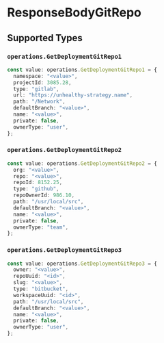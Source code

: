 # ResponseBodyGitRepo


## Supported Types

### `operations.GetDeploymentGitRepo1`

```typescript
const value: operations.GetDeploymentGitRepo1 = {
  namespace: "<value>",
  projectId: 3085.28,
  type: "gitlab",
  url: "https://unhealthy-strategy.name",
  path: "/Network",
  defaultBranch: "<value>",
  name: "<value>",
  private: false,
  ownerType: "user",
};
```

### `operations.GetDeploymentGitRepo2`

```typescript
const value: operations.GetDeploymentGitRepo2 = {
  org: "<value>",
  repo: "<value>",
  repoId: 8152.25,
  type: "github",
  repoOwnerId: 986.10,
  path: "/usr/local/src",
  defaultBranch: "<value>",
  name: "<value>",
  private: false,
  ownerType: "team",
};
```

### `operations.GetDeploymentGitRepo3`

```typescript
const value: operations.GetDeploymentGitRepo3 = {
  owner: "<value>",
  repoUuid: "<id>",
  slug: "<value>",
  type: "bitbucket",
  workspaceUuid: "<id>",
  path: "/usr/local/src",
  defaultBranch: "<value>",
  name: "<value>",
  private: false,
  ownerType: "user",
};
```


